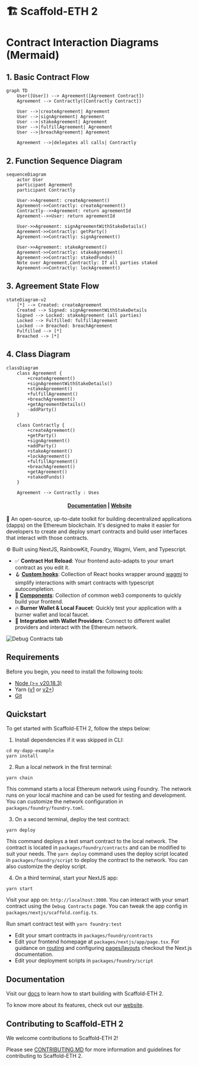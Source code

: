 # 🏗 Scaffold-ETH 2

# Contract Interaction Diagrams (Mermaid)

## 1. Basic Contract Flow

```mermaid
graph TD
    User([User]) --> Agreement([Agreement Contract])
    Agreement --> Contractly([Contractly Contract])
    
    User -->|createAgreement| Agreement
    User -->|signAgreement| Agreement
    User -->|stakeAgreement| Agreement
    User -->|fulfillAgreement| Agreement
    User -->|breachAgreement| Agreement
    
    Agreement -->|delegates all calls| Contractly
```

## 2. Function Sequence Diagram

```mermaid
sequenceDiagram
    actor User
    participant Agreement
    participant Contractly
    
    User->>Agreement: createAgreement()
    Agreement->>Contractly: createAgreement()
    Contractly-->>Agreement: return agreementId
    Agreement-->>User: return agreementId
    
    User->>Agreement: signAgreementWithStakeDetails()
    Agreement->>Contractly: getParty()
    Agreement->>Contractly: signAgreement()
    
    User->>Agreement: stakeAgreement()
    Agreement->>Contractly: stakeAgreement()
    Agreement->>Contractly: stakedFunds()
    Note over Agreement,Contractly: If all parties staked
    Agreement->>Contractly: lockAgreement()
```

## 3. Agreement State Flow

```mermaid
stateDiagram-v2
    [*] --> Created: createAgreement
    Created --> Signed: signAgreementWithStakeDetails
    Signed --> Locked: stakeAgreement (all parties)
    Locked --> Fulfilled: fulfillAgreement
    Locked --> Breached: breachAgreement
    Fulfilled --> [*]
    Breached --> [*]
```

## 4. Class Diagram

```mermaid
classDiagram
    class Agreement {
        +createAgreement()
        +signAgreementWithStakeDetails()
        +stakeAgreement()
        +fulfillAgreement()
        +breachAgreement()
        +getAgreementDetails()
        -addParty()
    }
    
    class Contractly {
        +createAgreement()
        +getParty()
        +signAgreement()
        +addParty()
        +stakeAgreement()
        +lockAgreement()
        +fulfillAgreement()
        +breachAgreement()
        +getAgreement()
        +stakedFunds()
    }
    
    Agreement --> Contractly : Uses
```


<h4 align="center">
  <a href="https://docs.scaffoldeth.io">Documentation</a> |
  <a href="https://scaffoldeth.io">Website</a>
</h4>

🧪 An open-source, up-to-date toolkit for building decentralized applications (dapps) on the Ethereum blockchain. It's designed to make it easier for developers to create and deploy smart contracts and build user interfaces that interact with those contracts.

⚙️ Built using NextJS, RainbowKit, Foundry, Wagmi, Viem, and Typescript.

- ✅ **Contract Hot Reload**: Your frontend auto-adapts to your smart contract as you edit it.
- 🪝 **[Custom hooks](https://docs.scaffoldeth.io/hooks/)**: Collection of React hooks wrapper around [wagmi](https://wagmi.sh/) to simplify interactions with smart contracts with typescript autocompletion.
- 🧱 [**Components**](https://docs.scaffoldeth.io/components/): Collection of common web3 components to quickly build your frontend.
- 🔥 **Burner Wallet & Local Faucet**: Quickly test your application with a burner wallet and local faucet.
- 🔐 **Integration with Wallet Providers**: Connect to different wallet providers and interact with the Ethereum network.

![Debug Contracts tab](https://github.com/scaffold-eth/scaffold-eth-2/assets/55535804/b237af0c-5027-4849-a5c1-2e31495cccb1)

## Requirements

Before you begin, you need to install the following tools:

- [Node (>= v20.18.3)](https://nodejs.org/en/download/)
- Yarn ([v1](https://classic.yarnpkg.com/en/docs/install/) or [v2+](https://yarnpkg.com/getting-started/install))
- [Git](https://git-scm.com/downloads)

## Quickstart

To get started with Scaffold-ETH 2, follow the steps below:

1. Install dependencies if it was skipped in CLI:

```
cd my-dapp-example
yarn install
```

2. Run a local network in the first terminal:

```
yarn chain
```

This command starts a local Ethereum network using Foundry. The network runs on your local machine and can be used for testing and development. You can customize the network configuration in `packages/foundry/foundry.toml`.

3. On a second terminal, deploy the test contract:

```
yarn deploy
```

This command deploys a test smart contract to the local network. The contract is located in `packages/foundry/contracts` and can be modified to suit your needs. The `yarn deploy` command uses the deploy script located in `packages/foundry/script` to deploy the contract to the network. You can also customize the deploy script.

4. On a third terminal, start your NextJS app:

```
yarn start
```

Visit your app on: `http://localhost:3000`. You can interact with your smart contract using the `Debug Contracts` page. You can tweak the app config in `packages/nextjs/scaffold.config.ts`.

Run smart contract test with `yarn foundry:test`

- Edit your smart contracts in `packages/foundry/contracts`
- Edit your frontend homepage at `packages/nextjs/app/page.tsx`. For guidance on [routing](https://nextjs.org/docs/app/building-your-application/routing/defining-routes) and configuring [pages/layouts](https://nextjs.org/docs/app/building-your-application/routing/pages-and-layouts) checkout the Next.js documentation.
- Edit your deployment scripts in `packages/foundry/script`


## Documentation

Visit our [docs](https://docs.scaffoldeth.io) to learn how to start building with Scaffold-ETH 2.

To know more about its features, check out our [website](https://scaffoldeth.io).

## Contributing to Scaffold-ETH 2

We welcome contributions to Scaffold-ETH 2!

Please see [CONTRIBUTING.MD](https://github.com/scaffold-eth/scaffold-eth-2/blob/main/CONTRIBUTING.md) for more information and guidelines for contributing to Scaffold-ETH 2.

